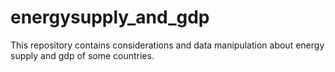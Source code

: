 # energysupply_and_gdp
This repository contains considerations and data manipulation about energy supply and gdp of some countries. 
